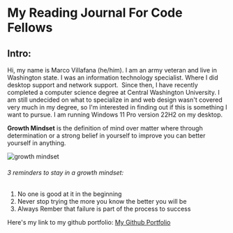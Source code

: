 # My Reading Journal For Code Fellows

## Intro:
Hi, my name is Marco Villafana (he/him). I am an army veteran and live in Washington state. I was an information technology specialist. Where I did desktop support and network support.  Since then, I have recently completed a computer science degree at Central Washington University. I am still undecided on what to specialize in and web design wasn't covered very much in my degree, so I'm interested in finding out if this is something I want to pursue. I am running Windows 11 Pro version 22H2 on my desktop. 


**Growth Mindset** is the definition of mind over matter where through determination or a strong belief in yourself to improve you can better yourself in anything.  

![growth mindset](https://sites.dartmouth.edu/learning/files/2017/05/Growth-Mindset_Copyright-Big-Change1.jpg)

###### 3 reminders to stay in a growth mindset: 

1.  No one is good at it in the beginning 
2.  Never stop trying the more you know the better you will be 
3.  Always Rember that failure is part of the process to success 

Here's my link to my github portfolio: [My Github Portfolio](https://github.com/villafanam)

